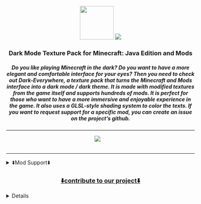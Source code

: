 <p align="center"><img height="90" src="https://user-images.githubusercontent.com/18473368/216816541-89b855de-ddfa-49b1-b5b3-e7e0158c3ebb.png">
<img src="https://user-images.githubusercontent.com/18473368/212367558-89a76469-0f80-4a55-8add-9253ccb52355.png"></p>

<div align="center">
  <h3>Dark Mode Texture Pack for Minecraft: Java Edition and Mods</h3>
  <h5><i>Do you like playing Minecraft in the dark? Do you want to have a more elegant and comfortable interface for your eyes? Then you need to check out Dark-Everywhere, a texture pack that turns the Minecraft and Mods interface into a dark mode / dark theme. It is made with modified textures from the game itself and supports hundreds of mods. It is perfect for those who want to have a more immersive and enjoyable experience in the game. It also uses a GLSL-style shading system to color the texts. If you want to request support for a specific mod, you can create an issue on the project’s github.</i></h5>
  
---

<a aria-label="license" href="https://creativecommons.org/licenses/zero/1.0/">
              <img src="https://img.shields.io/endpoint?url=https://dark-variations.vercel.app/api/license"></a>
<a aria-label="release" href="https://github.com/vindocel/Dark-Everywhere/releases/latest">
              <img alt="" src="https://img.shields.io/endpoint?url=https://dark-variations.vercel.app/api/release"></a>
<a aria-label="curseforge downloads" href="https://www.curseforge.com/minecraft/texture-packs/dark-everywhere/files">
              <img alt="" src="https://img.shields.io/endpoint?url=https://dark-variations.vercel.app/api/curseforge"></a>
<a aria-label="modrinth downloads" href="https://modrinth.com/resourcepack/dark-everywhere">
              <img alt="" src="https://img.shields.io/endpoint?url=https://dark-variations.vercel.app/api/modrinth"></a>
<a aria-label="github downloads" href="https://github.com/vindocel/Dark-Everywhere/releases">
<img alt="" src="https://img.shields.io/endpoint?url=https://dark-variations.vercel.app/api/github"></a>

<h7><a href="https://www.curseforge.com/minecraft/texture-packs/dark-everywhere/files" aria-label="curseforge Version">
<img src="https://img.shields.io/endpoint?url=https://dark-variations.vercel.app/api/version" alt="" /></a></h7>

</div>

---

<details>
<summary>⬇️Mod Support⬇️</summary>

<p align="center">
<a title="Apotheosis" aria-label="build" href="https://www.curseforge.com/minecraft/mc-mods/apotheosis">
                     <img alt="right" alt="Rafa-pic" width="50" height="50" style="border-radius:50px;" src="https://user-images.githubusercontent.com/18473368/204269025-d399f227-9182-45a5-91e8-47796b49bb86.png">

<a title="Botany Pots" aria-label="build" href="https://www.curseforge.com/minecraft/mc-mods/botany-pots">
                     <img alt="right" alt="Rafa-pic" width="50" height="50" style="border-radius:50px;" src="https://user-images.githubusercontent.com/18473368/204270055-12c0e7e2-5f57-42ff-a72d-09dce67c5387.png">

<a title="Botany Pots Tiers" aria-label="build" href="https://www.curseforge.com/minecraft/mc-mods/botany-pots-tiers">
                     <img alt="right" alt="Rafa-pic" width="50" height="50" style="border-radius:50px;" src="https://user-images.githubusercontent.com/18473368/204270201-0d2dd456-1892-4923-affc-7145f2bb830e.png">

<a title="Cloth Config" aria-label="build" href="https://www.curseforge.com/minecraft/mc-mods/cloth-config">
                     <img alt="right" alt="Rafa-pic" width="50" height="50" style="border-radius:50px;" src="https://user-images.githubusercontent.com/18473368/204270666-59082e62-4270-49d4-980d-f43ab3a47a97.png">

<a title="Create" aria-label="build" href="https://www.curseforge.com/minecraft/mc-mods/create">
                     <img alt="right" alt="Rafa-pic" width="50" height="50" style="border-radius:50px;" src="https://user-images.githubusercontent.com/18473368/204271297-a857cba0-1f32-4d9b-a49e-a3656c4181fa.png">

<a title="Curios" aria-label="build" href="https://www.curseforge.com/minecraft/mc-mods/curios">
                     <img alt="right" alt="Rafa-pic" width="50" height="50" style="border-radius:50px;" src="https://user-images.githubusercontent.com/18473368/204271522-00bfa950-19e8-4bd4-a972-6579599f20b8.png">

<a title="Cyclic" aria-label="build" href="https://www.curseforge.com/minecraft/mc-mods/cyclic">
                     <img alt="right" alt="Rafa-pic" width="50" height="50" style="border-radius:50px;" src="https://user-images.githubusercontent.com/18473368/204271962-e781dbce-0203-4726-b489-9057664a910c.png">

<a title="Cyclops Core" aria-label="build" href="https://www.curseforge.com/minecraft/mc-mods/cyclops-core">
                     <img alt="right" alt="Rafa-pic" width="50" height="50" style="border-radius:50px;" src="https://user-images.githubusercontent.com/18473368/204272235-85367554-0e86-4154-b058-2de3ce59529e.png">

<a title="Farmers Delight" aria-label="build" href="https://www.curseforge.com/minecraft/mc-mods/farmers-delight">
                     <img alt="right" alt="Rafa-pic" width="50" height="50" style="border-radius:50px;" src="https://user-images.githubusercontent.com/18473368/204272595-4c5ae961-b9bd-445a-a5ea-bea0ab0c647b.png">

<a title="Flux Networks" aria-label="build" href="https://www.curseforge.com/minecraft/mc-mods/flux-networks">
                     <img alt="right" alt="Rafa-pic" width="50" height="50" style="border-radius:50px;" src="https://user-images.githubusercontent.com/18473368/204272864-4a3ef0c3-363a-4f8b-bfbd-a54c177c9173.png">

<a title="Hostile Neural Networks" aria-label="build" href="https://www.curseforge.com/minecraft/mc-mods/hostile-neural-networks">
                     <img alt="right" alt="Rafa-pic" width="50" height="50" style="border-radius:50px;" src="https://user-images.githubusercontent.com/18473368/204273107-fe99b47b-2aaa-46cf-9264-33fdcab4fccd.png">

<a title="Integrated Dynamics" aria-label="build" href="https://www.curseforge.com/minecraft/mc-mods/integrated-dynamics">
                     <img alt="right" alt="Rafa-pic" width="50" height="50" style="border-radius:50px;" src="https://user-images.githubusercontent.com/18473368/204274025-7c91bd13-c871-4572-aed8-5fbd4f08afca.png">

<a title="Integrated Crafting" aria-label="build" href="https://www.curseforge.com/minecraft/mc-mods/integrated-crafting">
                     <img alt="right" alt="Rafa-pic" width="50" height="50" style="border-radius:50px;" src="https://user-images.githubusercontent.com/18473368/204273461-14ecb9e0-9067-4bf1-b0af-bc0cb9d3b2b1.png">

<a title="Integrated Terminals" aria-label="build" href="https://www.curseforge.com/minecraft/mc-mods/integrated-terminals">
                     <img alt="right" alt="Rafa-pic" width="50" height="50" style="border-radius:50px;" src="https://user-images.githubusercontent.com/18473368/204273588-632b6d51-4959-403c-b494-6ef10a8e1d52.png">

<a title="Integrated Tunnels" aria-label="build" href="https://www.curseforge.com/minecraft/mc-mods/integrated-tunnels">
                     <img alt="right" alt="Rafa-pic" width="50" height="50" style="border-radius:50px;" src="https://user-images.githubusercontent.com/18473368/204273692-6adc3f76-9986-4abf-8dea-3ab26fd4ef08.png">

<a title="Integrated NBT" aria-label="build" href="https://www.curseforge.com/minecraft/mc-mods/integrated-nbt">
                     <img alt="right" alt="Rafa-pic" width="50" height="50" style="border-radius:50px;" src="https://user-images.githubusercontent.com/18473368/204273857-4f310fbe-d72d-419d-969d-b933eb2799ee.png">

<a title="Iron Chests" aria-label="build" href="https://www.curseforge.com/minecraft/mc-mods/iron-chests">
                     <img alt="right" alt="Rafa-pic" width="50" height="50" style="border-radius:50px;" src="https://user-images.githubusercontent.com/18473368/204274399-17e0fd47-e09d-4c34-b8f5-534a6702d184.png">

<a title="Iron Furnaces" aria-label="build" href="https://www.curseforge.com/minecraft/mc-mods/iron-furnaces">
                     <img alt="right" alt="Rafa-pic" width="50" height="50" style="border-radius:50px;" src="https://user-images.githubusercontent.com/18473368/204274553-51b5c5e6-76fe-4c0e-9e84-6f1f200ca331.png">

<a title="JEI" aria-label="build" href="https://www.curseforge.com/minecraft/mc-mods/jei">
                     <img alt="right" alt="Rafa-pic" width="50" height="50" style="border-radius:50px;" src="https://user-images.githubusercontent.com/18473368/204274840-ad0bbb27-d88d-4e76-b9c0-2bc1202f88fb.jpeg">

<a title="Refined Storage" aria-label="build" href="https://www.curseforge.com/minecraft/mc-mods/refined-storage">
                     <img alt="right" alt="Rafa-pic" width="50" height="50" style="border-radius:50px;" src="https://user-images.githubusercontent.com/18473368/204275042-44df0430-6744-4250-8bf4-7043262b6520.png">

<a title="Refined Storage Addons" aria-label="build" href="https://www.curseforge.com/minecraft/mc-mods/refined-storage-addons">
                     <img alt="right" alt="Rafa-pic" width="50" height="50" style="border-radius:50px;" src="https://user-images.githubusercontent.com/18473368/204275252-1c7deb1f-5d69-4bc0-953a-ab2cf8161f8c.png">

<a title="Storage Drawers" aria-label="build" href="https://www.curseforge.com/minecraft/mc-mods/storage-drawers">
                     <img alt="right" alt="Rafa-pic" width="50" height="50" style="border-radius:50px;" src="https://user-images.githubusercontent.com/18473368/204275572-ff573079-0a38-4763-95be-8fc58729f8b8.png">

<a title="Trinkets" aria-label="build" href="https://www.curseforge.com/minecraft/mc-mods/trinkets">
                     <img alt="right" alt="Rafa-pic" width="50" height="50" style="border-radius:50px;" src="https://user-images.githubusercontent.com/18473368/204275721-7715bc3b-c0f7-4fef-a160-62d94e7e12a8.png">

<a title="Mekanism" aria-label="build" href="https://www.curseforge.com/minecraft/mc-mods/mekanism">
                     <img alt="right" alt="Rafa-pic" width="50" height="50" style="border-radius:50px;" src="https://user-images.githubusercontent.com/18473368/204336134-61b418b9-8896-4998-8f35-4eee7d545b35.png">

<a title="Applied Energistics 2" aria-label="build" href="https://www.curseforge.com/minecraft/mc-mods/applied-energistics-2">
                     <img alt="right" alt="Rafa-pic" width="50" height="50" style="border-radius:50px;" src="https://user-images.githubusercontent.com/18473368/205071608-0b2f5f09-085b-4306-bb04-17f3cbd5ea88.gif">

<a title="Applied Energistics 2 Wireless Terminals" aria-label="build" href="https://www.curseforge.com/minecraft/mc-mods/applied-energistics-2-wireless-terminals">
                     <img alt="right" alt="Rafa-pic" width="50" height="50" style="border-radius:50px;" src="https://user-images.githubusercontent.com/18473368/205071612-dc9a6f48-7a00-4a6f-ba67-eb80faf4e47b.png">

<a title="AE2-Additions" aria-label="build" href="https://www.curseforge.com/minecraft/mc-mods/ae2-additions">
                     <img alt="right" alt="Rafa-pic" width="50" height="50" style="border-radius:50px;" src="https://user-images.githubusercontent.com/18473368/205071614-843e27ed-51d2-4f6b-9c6a-28dcb9b95b20.png">

<a title="Re-chiseled" aria-label="build" href="https://www.curseforge.com/minecraft/mc-mods/rechiseled">
                     <img alt="right" alt="Rafa-pic" width="50" height="50" style="border-radius:50px;" src="https://user-images.githubusercontent.com/18473368/205071619-a82c746b-9ec2-4b98-b38d-0531376e889a.png">

<a title="Cooking for Blockheads" aria-label="build" href="https://www.curseforge.com/minecraft/mc-mods/cooking-for-blockheads">
                     <img alt="right" alt="Rafa-pic" width="50" height="50" style="border-radius:50px;" src="https://user-images.githubusercontent.com/18473368/205126668-9b613b01-ffc2-4456-9ae2-978a7f2a924e.png">

<a title="Extreme sound muffler" aria-label="build" href="https://www.curseforge.com/minecraft/mc-mods/extreme-sound-muffler">
                     <img alt="right" alt="Rafa-pic" width="50" height="50" style="border-radius:50px;" src="https://user-images.githubusercontent.com/18473368/205127027-33dfde47-bf8b-45dd-9f29-d9d07f023d2c.png">

<a title="Industrial Foregoing" aria-label="build" href="https://www.curseforge.com/minecraft/mc-mods/industrial-foregoing">
                     <img alt="right" alt="Rafa-pic" width="50" height="50" style="border-radius:50px;" src="https://user-images.githubusercontent.com/18473368/205127274-1b647da6-1358-4859-b84f-0e2bf31d9ca3.png">

<a title="ME Requester" aria-label="build" href="https://www.curseforge.com/minecraft/mc-mods/merequester">
                     <img alt="right" alt="Rafa-pic" width="50" height="50" style="border-radius:50px;" src="https://user-images.githubusercontent.com/18473368/205127441-1616fe3d-ab82-4574-a537-a93c5b45750e.png">

<a title="Sophisticated Backpacks" aria-label="build" href="https://www.curseforge.com/minecraft/mc-mods/sophisticated-backpacks">
                     <img alt="right" alt="Rafa-pic" width="50" height="50" style="border-radius:50px;" src="https://user-images.githubusercontent.com/18473368/205127593-e923b13a-c281-49e6-9408-54a84ca100e9.png">

<a title="TrashSlot" aria-label="build" href="https://www.curseforge.com/minecraft/mc-mods/trashslot">
                     <img alt="right" alt="Rafa-pic" width="50" height="50" style="border-radius:50px;" src="https://user-images.githubusercontent.com/18473368/205127768-27fea95b-3726-48b4-80ed-95d3175990e4.png">

<a title="Compact Machines" aria-label="build" href="https://www.curseforge.com/minecraft/mc-mods/compact-machines">
                     <img alt="right" alt="Rafa-pic" width="50" height="50" style="border-radius:50px;" src="https://user-images.githubusercontent.com/18473368/205291927-6fca0282-6137-4819-b0e7-0a4aa0e867e4.png">

<a title="Quark" aria-label="build" href="https://www.curseforge.com/minecraft/mc-mods/quark">
                     <img alt="right" alt="Rafa-pic" width="50" height="50" style="border-radius:50px;" src="https://user-images.githubusercontent.com/18473368/205292234-69d0068c-c14c-4498-8ffc-0d83404f58aa.png">

<a title="Solar Flux Reborn" aria-label="build" href="https://www.curseforge.com/minecraft/mc-mods/solar-flux-reborn">
                     <img alt="right" alt="Rafa-pic" width="50" height="50" style="border-radius:50px;" src="https://user-images.githubusercontent.com/18473368/205292575-d19beca8-b806-4310-9b40-fea72df89867.png">

<a title="Bigger Reactors" aria-label="build" href="https://www.curseforge.com/minecraft/mc-mods/biggerreactors/files/3964114">
                     <img alt="right" alt="Rafa-pic" width="50" height="50" style="border-radius:50px;" src="https://user-images.githubusercontent.com/18473368/205351668-dca2214d-4bf1-49e4-8e06-926f2c5456b5.png">

<a title="Mystical Agriculture" aria-label="build" href="https://www.curseforge.com/minecraft/mc-mods/mystical-agriculture">
                     <img alt="right" alt="Rafa-pic" width="50" height="50" style="border-radius:50px;" src="https://user-images.githubusercontent.com/18473368/205351663-736882f0-3235-4077-9850-d72483d7c92a.png">

<a title="Productive Bees" aria-label="build" href="https://www.curseforge.com/minecraft/mc-mods/productivebees">
                     <img alt="right" alt="Rafa-pic" width="50" height="50" style="border-radius:50px;" src="https://user-images.githubusercontent.com/18473368/205351665-6bdf3898-20b1-4dc1-8473-96071ec03f75.png">

<a title="Simple Magnets" aria-label="build" href="https://www.curseforge.com/minecraft/mc-mods/simple-magnets">
                     <img alt="right" alt="Rafa-pic" width="50" height="50" style="border-radius:50px;" src="https://user-images.githubusercontent.com/18473368/205351667-f5118f00-ce92-40e5-995c-5ceadd8b9f1c.png">

<a title="The Twilight Forest" aria-label="build" href="https://www.curseforge.com/minecraft/mc-mods/the-twilight-forest">
                     <img alt="right" alt="Rafa-pic" width="50" height="50" style="border-radius:50px;" src="https://user-images.githubusercontent.com/18473368/205351657-d076f9df-e679-4d2a-acc9-d68ac076cca3.png">

<a title="RFTools Base" aria-label="build" href="https://www.curseforge.com/minecraft/mc-mods/rftools-base/files/3970757">
                     <img alt="right" alt="Rafa-pic" width="50" height="50" style="border-radius:50px;" src="https://user-images.githubusercontent.com/18473368/205445281-9c36d397-b9e8-4e7e-a95a-0d06cdaebc84.png">

<a title="RFTools Builder" aria-label="build" href="https://www.curseforge.com/minecraft/mc-mods/rftools-builder">
                     <img alt="right" alt="Rafa-pic" width="50" height="50" style="border-radius:50px;" src="https://user-images.githubusercontent.com/18473368/205445320-a90328a8-48f8-47bc-93ed-9afc8d1ba53e.png">

<a title="RFTools Storage" aria-label="build" href="https://www.curseforge.com/minecraft/mc-mods/rftools-storage">
                     <img alt="right" alt="Rafa-pic" width="50" height="50" style="border-radius:50px;" src="https://user-images.githubusercontent.com/18473368/205445555-93df2018-8511-4777-abc1-4ca9f529fdd0.png">

<a title="RFTools Utility" aria-label="build" href="https://www.curseforge.com/minecraft/mc-mods/rftools-utility">
                     <img alt="right" alt="Rafa-pic" width="50" height="50" style="border-radius:50px;" src="https://user-images.githubusercontent.com/18473368/205445589-cdbe23bc-4043-42a8-b209-1af9449dbad1.png">

<a title="XNet" aria-label="build" href="https://www.curseforge.com/minecraft/mc-mods/xnet">
                     <img alt="right" alt="Rafa-pic" width="50" height="50" style="border-radius:50px;" src="https://user-images.githubusercontent.com/18473368/205445610-09ee944e-a677-41bf-8884-8fbbf35a1eeb.png">

<a title="Just Enough Resources (JER)" aria-label="build" href="https://www.curseforge.com/minecraft/mc-mods/just-enough-resources-jer">
                     <img alt="right" alt="Rafa-pic" width="50" height="50" style="border-radius:50px;" src="https://user-images.githubusercontent.com/18473368/205451967-b3b298bb-491f-4e43-b7f8-81313f5983e4.png">

<a title="Cosmetic Armor Reworked" aria-label="build" href="https://www.curseforge.com/minecraft/mc-mods/cosmetic-armor-reworked">
                     <img alt="right" alt="Rafa-pic" width="50" height="50" style="border-radius:50px;" src="https://user-images.githubusercontent.com/18473368/205451999-2cfb0abb-b7d1-4cbc-9ade-7a72800a521c.png">

<a title="Ex Machinis" aria-label="build" href="https://www.curseforge.com/minecraft/mc-mods/ex-machinis">
                     <img alt="right" alt="Rafa-pic" width="50" height="50" style="border-radius:50px;" src="https://user-images.githubusercontent.com/18473368/205502829-44a8f230-ebef-4486-89c6-9eb2d07b2bd6.png">

<a title="Ex Nihilo: Sequentia" aria-label="build" href="https://www.curseforge.com/minecraft/mc-mods/ex-nihilo-sequentia">
                     <img alt="right" alt="Rafa-pic" width="50" height="50" style="border-radius:50px;" src="https://user-images.githubusercontent.com/18473368/205502937-aa2d9927-0778-45d6-a67f-43f0b0f80919.png">

<a title="Mob Grinding Utils" aria-label="build" href="https://www.curseforge.com/minecraft/mc-mods/mob-grinding-utils">
                     <img alt="right" alt="Rafa-pic" width="50" height="50" style="border-radius:50px;" src="https://user-images.githubusercontent.com/18473368/205502975-b4fd9093-32b9-4d09-8769-7dacf6709944.png">

<a title="Trash Cans" aria-label="build" href="https://www.curseforge.com/minecraft/mc-mods/trash-cans">
                     <img alt="right" alt="Rafa-pic" width="50" height="50" style="border-radius:50px;" src="https://user-images.githubusercontent.com/18473368/205503089-d59250e1-9599-4012-9a49-876cbb4e4fa4.png">

<a title="Traveler's Backpack" aria-label="build" href="https://www.curseforge.com/minecraft/mc-mods/travelers-backpack">
                     <img alt="right" alt="Rafa-pic" width="50" height="50" style="border-radius:50px;" src="https://user-images.githubusercontent.com/18473368/206020020-26c2b6a1-94ee-4112-924e-476ec49bd55e.gif">

<a title="Supplementaries" aria-label="build" href="https://www.curseforge.com/minecraft/mc-mods/supplementaries">
                     <img alt="right" alt="Rafa-pic" width="50" height="50" style="border-radius:50px;" src="https://user-images.githubusercontent.com/18473368/206489247-369971c4-1318-47de-b86d-44ff2b5f9933.gif">

<a title="Alchemistry" aria-label="build" href="https://www.curseforge.com/minecraft/mc-mods/alchemistry">
                     <img alt="right" alt="Rafa-pic" width="50" height="50" style="border-radius:50px;" src="https://user-images.githubusercontent.com/18473368/206853541-1cafd67d-f575-4df4-8f2f-16601703baa6.png">

<a title="Cable Tiers" aria-label="build" href="https://www.curseforge.com/minecraft/mc-mods/cable-tiers">
                     <img alt="right" alt="Rafa-pic" width="50" height="50" style="border-radius:50px;" src="https://user-images.githubusercontent.com/18473368/206853513-e8186ed1-f5ee-4c39-926c-4b1919ff1497.png">

<a title="Farming for Blockheads" aria-label="build" href="https://www.curseforge.com/minecraft/mc-mods/farming-for-blockheads">
                     <img alt="right" alt="Rafa-pic" width="50" height="50" style="border-radius:50px;" src="https://user-images.githubusercontent.com/18473368/206853603-e8faa672-c9ec-4d60-bd9c-ad470195508f.png">

<a title="LaserIO" aria-label="build" href="https://www.curseforge.com/minecraft/mc-mods/laserio">
                     <img alt="right" alt="Rafa-pic" width="50" height="50" style="border-radius:50px;" src="https://user-images.githubusercontent.com/18473368/206853654-ba34c1c4-0f15-4eca-a1bd-16dce5f0ffe1.png">

<a title="MrCrayfish's Furniture Mod" aria-label="build" href="https://www.curseforge.com/minecraft/mc-mods/mrcrayfish-furniture-mod">
                     <img alt="right" alt="Rafa-pic" width="50" height="50" style="border-radius:50px;" src="https://user-images.githubusercontent.com/18473368/206853679-f2713fbc-7b5e-4396-9796-2429282679e1.png">

<a title="Nature's Aura" aria-label="build" href="https://www.curseforge.com/minecraft/mc-mods/natures-aura">
                     <img alt="right" alt="Rafa-pic" width="50" height="50" style="border-radius:50px;" src="https://user-images.githubusercontent.com/18473368/206853709-f0e42ede-fab6-4a7f-8faa-2fbd66fb52f7.png">

<a title="Pipez" aria-label="build" href="https://www.curseforge.com/minecraft/mc-mods/pipez">
                     <img alt="right" alt="Rafa-pic" width="50" height="50" style="border-radius:50px;" src="https://user-images.githubusercontent.com/18473368/206853756-016006a3-c55a-4494-b3fe-7dc483850c14.png">

<a title="Powah! (Rearchitected)" aria-label="build" href="https://www.curseforge.com/minecraft/mc-mods/powah-rearchitected">
                     <img alt="right" alt="Rafa-pic" width="50" height="50" style="border-radius:50px;" src="https://user-images.githubusercontent.com/18473368/206853799-f800a99f-e0a2-4616-b9bf-260c75b35a12.png">

<a title="Reliquary Reincarnations" aria-label="build" href="https://www.curseforge.com/minecraft/mc-mods/reliquary-v1-3">
                     <img alt="right" alt="Rafa-pic" width="50" height="50" style="border-radius:50px;" src="https://user-images.githubusercontent.com/18473368/206853830-acd44855-6766-4cdc-b763-1d34dae92d8a.png">

<a title="Shrink." aria-label="build" href="https://www.curseforge.com/minecraft/mc-mods/shrink_">
                     <img alt="right" alt="Rafa-pic" width="50" height="50" style="border-radius:50px;" src="https://user-images.githubusercontent.com/18473368/206853858-1344d550-b381-4d38-9538-50cda23d27f3.png">

<a title="Thermal Series" aria-label="build" href="https://www.curseforge.com/minecraft/mc-mods/thermal-foundation">
                     <img alt="right" alt="Rafa-pic" width="50" height="50" style="border-radius:50px;" src="https://user-images.githubusercontent.com/18473368/206914792-4a1d5b2a-0b3c-4986-8d82-f4488d53208f.png">

<a title="Better Advancements" aria-label="build" href="https://www.curseforge.com/minecraft/mc-mods/better-advancements">
                     <img alt="right" alt="Rafa-pic" width="50" height="50" style="border-radius:50px;" src="https://user-images.githubusercontent.com/18473368/207644986-92c67b8a-3d14-47fc-bedf-e92dcbb64526.png">

<a title="Better Furnaces Reforged + Addons" aria-label="build" href="https://www.curseforge.com/minecraft/mc-mods/better-furnaces-reforged">
                     <img alt="right" alt="Rafa-pic" width="50" height="50" style="border-radius:50px;" src="https://user-images.githubusercontent.com/18473368/207645212-e55648df-bee5-45a0-821a-13ffd8e32e91.png">

<a title="Forbidden and Arcanus" aria-label="build" href="https://www.curseforge.com/minecraft/mc-mods/forbidden-arcanus">
                     <img alt="right" alt="Rafa-pic" width="50" height="50" style="border-radius:50px;" src="https://user-images.githubusercontent.com/18473368/207645398-71dcdb7d-11d6-41ae-8f97-c33c9383ec43.png">

<a title="Polymorph" aria-label="build" href="https://www.curseforge.com/minecraft/mc-mods/polymorph">
                     <img alt="right" alt="Rafa-pic" width="50" height="50" style="border-radius:50px;" src="https://user-images.githubusercontent.com/18473368/207645581-3b11c860-2693-4ab7-8be1-e27ec6817ad9.png">

<a title="PneumaticCraft: Repressurized" aria-label="build" href="https://www.curseforge.com/minecraft/mc-mods/pneumaticcraft-repressurized">
                     <img alt="right" alt="Rafa-pic" width="50" height="50" style="border-radius:50px;" src="https://user-images.githubusercontent.com/18473368/208243520-b224a75d-2208-4ccb-a746-a4305665e705.png">

<a title="Lazier AE2" aria-label="build" href="https://www.curseforge.com/minecraft/mc-mods/lazierae2">
                     <img alt="right" alt="Rafa-pic" width="50" height="50" style="border-radius:50px;" src="https://user-images.githubusercontent.com/18473368/208243610-3aebdbe2-15ae-4bd0-938b-45466f6758f6.png">

<a title="Ad Astra!" aria-label="build" href="https://www.curseforge.com/minecraft/mc-mods/ad-astra">
                     <img alt="right" alt="Rafa-pic" width="50" height="50" style="border-radius:50px;" src="https://user-images.githubusercontent.com/18473368/209482303-2f06a8e8-d571-4909-8fa9-b4301ef4a6f2.png">

<a title="Advanced Generators" aria-label="build" href="https://www.curseforge.com/minecraft/mc-mods/advanced-generators">
                     <img alt="right" alt="Rafa-pic" width="50" height="50" style="border-radius:50px;" src="https://user-images.githubusercontent.com/18473368/209482316-2f235d11-3f4c-45c1-b252-89a9ed2ce79c.png">

<a title="Baubley Heart Canisters" aria-label="build" href="https://www.curseforge.com/minecraft/mc-mods/baubley-heart-canisters">
                     <img alt="right" alt="Rafa-pic" width="50" height="50" style="border-radius:50px;" src="https://user-images.githubusercontent.com/18473368/209482339-1cbff61f-e1a8-4b3c-9b67-ea8cd6d321bf.png">

<a title="Blue Skies" aria-label="build" href="https://www.curseforge.com/minecraft/mc-mods/blue-skies">
                     <img alt="right" alt="Rafa-pic" width="50" height="50" style="border-radius:50px;" src="https://user-images.githubusercontent.com/18473368/209482357-cadb6159-89e1-407a-bd81-3230adfdabf9.png">

<a title="DimStorage" aria-label="build" href="https://www.curseforge.com/minecraft/mc-mods/dimstorage">
                     <img alt="right" alt="Rafa-pic" width="50" height="50" style="border-radius:50px;" src="https://user-images.githubusercontent.com/18473368/209482390-e3f0332f-1c6a-468d-9ade-87e55db66abe.png">

<a title="Deep Resonance" aria-label="build" href="https://www.curseforge.com/minecraft/mc-mods/deep-resonance">
                     <img alt="right" alt="Rafa-pic" width="50" height="50" style="border-radius:50px;" src="https://user-images.githubusercontent.com/18473368/209482415-85ce2031-a822-4974-901c-15c3c1bc0da6.png">

<a title="Engineer's Decor" aria-label="build" href="https://www.curseforge.com/minecraft/mc-mods/engineers-decor">
                     <img alt="right" alt="Rafa-pic" width="50" height="50" style="border-radius:50px;" src="https://user-images.githubusercontent.com/18473368/209482436-c950b042-ba65-4d98-85dd-db0f04ecbd7c.png">

<a title="Elemental Craft" aria-label="build" href="https://www.curseforge.com/minecraft/mc-mods/elemental-craft">
                     <img alt="right" alt="Rafa-pic" width="50" height="50" style="border-radius:50px;" src="https://user-images.githubusercontent.com/18473368/209482455-1681588f-4cde-49c5-9d87-475151346643.png">

<a title="FTB Industrial Contraptions" aria-label="build" href="https://www.curseforge.com/minecraft/mc-mods/ftb-industrial-contraptions-forge">
                     <img alt="right" alt="Rafa-pic" width="50" height="50" style="border-radius:50px;" src="https://user-images.githubusercontent.com/18473368/209482480-ca5230dc-d9dd-42a6-83c9-95008ed63502.png">

<a title="Immersive Engineering" aria-label="build" href="https://www.curseforge.com/minecraft/mc-mods/immersive-engineering">
                     <img alt="right" alt="Rafa-pic" width="50" height="50" style="border-radius:50px;" src="https://user-images.githubusercontent.com/18473368/209482505-c2cb4865-a123-4357-aa77-d22a847d5123.png">

<a title="Item Collectors" aria-label="build" href="https://www.curseforge.com/minecraft/mc-mods/item-collectors">
                     <img alt="right" alt="Rafa-pic" width="50" height="50" style="border-radius:50px;" src="https://user-images.githubusercontent.com/18473368/209482523-91b57508-5f64-4ba1-a789-ed62ca3feb7b.png">

<a title="MineColonies" aria-label="build" href="https://www.curseforge.com/minecraft/mc-mods/minecolonies">
                     <img alt="right" alt="Rafa-pic" width="50" height="50" style="border-radius:50px;" src="https://user-images.githubusercontent.com/18473368/209482545-8fd695ae-5d1d-489c-8f3a-66d349b0eb91.png">

<a title="Pretty Pipes" aria-label="build" href="https://www.curseforge.com/minecraft/mc-mods/pretty-pipes">
                     <img alt="right" alt="Rafa-pic" width="50" height="50" style="border-radius:50px;" src="https://user-images.githubusercontent.com/18473368/209482566-3fec8b5b-b288-4992-8549-3256e4f81e2b.png">

<a title="Reborn Storage" aria-label="build" href="https://www.curseforge.com/minecraft/mc-mods/rebornstorage">
                     <img alt="right" alt="Rafa-pic" width="50" height="50" style="border-radius:50px;" src="https://user-images.githubusercontent.com/18473368/209482582-44929815-39d5-43e5-95ba-5ef0ca3568ed.png">

<a title="Security Craft" aria-label="build" href="https://www.curseforge.com/minecraft/mc-mods/security-craft">
                     <img alt="right" alt="Rafa-pic" width="50" height="50" style="border-radius:50px;" src="https://user-images.githubusercontent.com/18473368/209482594-741114c4-47f2-438c-9e7c-386b130a50e5.png">

<a title="Simple Storage Network" aria-label="build" href="https://www.curseforge.com/minecraft/mc-mods/simple-storage-network">
                     <img alt="right" alt="Rafa-pic" width="50" height="50" style="border-radius:50px;" src="https://user-images.githubusercontent.com/18473368/209482606-1ebf6423-a8ec-4ac2-9ef8-8ea4b977d5e2.png">

<a title="Tinkers Construct" aria-label="build" href="https://www.curseforge.com/minecraft/mc-mods/tinkers-construct">
                     <img alt="right" alt="Rafa-pic" width="50" height="50" style="border-radius:50px;" src="https://user-images.githubusercontent.com/18473368/209482624-eece5703-eb29-4d3a-97f2-345486c07566.png">

<a title="Tom's Simple Storage" aria-label="build" href="https://www.curseforge.com/minecraft/mc-mods/toms-storage">
                     <img alt="right" alt="Rafa-pic" width="50" height="50" style="border-radius:50px;" src="https://user-images.githubusercontent.com/18473368/209482640-b80113a1-5998-4777-80cc-8011d6f826ab.png">

<a title="Inventory HUD+" aria-label="build" href="https://www.curseforge.com/minecraft/mc-mods/inventory-hud-forge">
                     <img alt="right" alt="Rafa-pic" width="50" height="50" style="border-radius:50px;" src="https://user-images.githubusercontent.com/18473368/209580578-b05d6dd1-c1d9-43e7-955f-e060db922559.png">

<a title="Inventory Profiles Next" aria-label="build" href="https://www.curseforge.com/minecraft/mc-mods/inventory-profiles-next">
                     <img alt="right" alt="Rafa-pic" width="50" height="50" style="border-radius:50px;" src="https://user-images.githubusercontent.com/18473368/209580638-3f6d3fd0-118e-48f0-9cfc-def3b4a56827.png">

<a title="ProjectE" aria-label="build" href="https://www.curseforge.com/minecraft/mc-mods/projecte">
                     <img alt="right" alt="Rafa-pic" width="50" height="50" style="border-radius:50px;" src="https://user-images.githubusercontent.com/18473368/209580679-c716be94-0331-442a-82ec-e1cc0918b05a.png">

<a title="Additional Enchanted Miner" aria-label="build" href="https://www.curseforge.com/minecraft/mc-mods/additional-enchanted-miner">
                     <img alt="right" alt="Rafa-pic" width="50" height="50" style="border-radius:50px;" src="https://user-images.githubusercontent.com/18473368/210101563-7e4fbc60-9247-4077-aff8-08c053527ff6.png">

<a title="Charm" aria-label="build" href="https://www.curseforge.com/minecraft/mc-mods/projecte">
                     <img alt="right" alt="Rafa-pic" width="50" height="50" style="border-radius:50px;" src="https://user-images.githubusercontent.com/18473368/210101610-d50ecb5c-7096-4573-bac3-ede270887d7d.png">

<a title="Libgui" aria-label="build" href="https://www.curseforge.com/minecraft/mc-mods/libgui">
                     <img alt="right" alt="Rafa-pic" width="50" height="50" style="border-radius:50px;" src="https://user-images.githubusercontent.com/18473368/210101691-a401cb8a-3d7c-488a-926c-085d70456cfe.png">

<a title="Farmer's Respite" aria-label="build" href="https://www.curseforge.com/minecraft/mc-mods/farmers-respite">
                     <img alt="right" alt="Rafa-pic" width="50" height="50" style="border-radius:50px;" src="https://user-images.githubusercontent.com/18473368/212310775-5743d9c0-1462-4d6c-904a-181120acafa5.png">

<a title="Nether's Delight" aria-label="build" href="https://www.curseforge.com/minecraft/mc-mods/nethers-delight">
                     <img alt="right" alt="Rafa-pic" width="50" height="50" style="border-radius:50px;" src="https://user-images.githubusercontent.com/18473368/212310919-016c3c8d-4c53-47da-9fcd-4684a32f25ce.png">

<a title="Mo' Shiz Mod" aria-label="build" href="https://www.curseforge.com/minecraft/mc-mods/mo-shiz-mod">
                     <img alt="right" alt="Rafa-pic" width="50" height="50" style="border-radius:50px;" src="https://user-images.githubusercontent.com/18473368/213427759-9a5ee9db-199f-4261-b8f6-5c883b4c907e.png">

<a title="Fantasy's Furniture" aria-label="build" href="https://www.curseforge.com/minecraft/mc-mods/fantasys-furniture">
                     <img alt="right" alt="Rafa-pic" width="50" height="50" style="border-radius:50px;" src="https://user-images.githubusercontent.com/18473368/213915119-3c73ec9e-545f-40f0-97fc-080dc3c4b38b.png">

<a title="Beyond Earth" aria-label="build" href="https://www.curseforge.com/minecraft/mc-mods/beyond-earth">
                     <img alt="right" alt="Rafa-pic" width="50" height="50" style="border-radius:50px;" src="https://user-images.githubusercontent.com/18473368/215365032-9aa46485-6247-48bd-8c87-aa5ddef30135.png">

<a title="Builder's Delight" aria-label="build" href="https://www.curseforge.com/minecraft/mc-mods/builders-delight-forge">
                     <img alt="right" alt="Rafa-pic" width="50" height="50" style="border-radius:50px;" src="https://user-images.githubusercontent.com/18473368/215365117-159cd5fc-244a-47b8-87d3-e72df49b95a0.png">

<a title="Corpse" aria-label="build" href="https://www.curseforge.com/minecraft/mc-mods/corpse">
                     <img alt="right" alt="Rafa-pic" width="50" height="50" style="border-radius:50px;" src="https://user-images.githubusercontent.com/18473368/215365182-034bd029-67e5-4f44-b66f-7a74e1a83d71.png">

<a title="EvilCraft" aria-label="build" href="https://www.curseforge.com/minecraft/mc-mods/evilcraft">
                     <img alt="right" alt="Rafa-pic" width="50" height="50" style="border-radius:50px;" src="https://user-images.githubusercontent.com/18473368/215365263-01382d1d-28e7-43e7-a11b-c4ce0d4d0994.png">

<a title="JobsAddon" aria-label="build" href="https://www.curseforge.com/minecraft/mc-mods/jobsaddon">
                     <img alt="right" alt="Rafa-pic" width="50" height="50" style="border-radius:50px;" src="https://user-images.githubusercontent.com/18473368/215365325-820ab990-645c-41c5-9b53-97618a71323d.png">

<a title="LevelZ" aria-label="build" href="https://www.curseforge.com/minecraft/mc-mods/levelz">
                     <img alt="right" alt="Rafa-pic" width="50" height="50" style="border-radius:50px;" src="https://user-images.githubusercontent.com/18473368/215365396-a093a3be-2791-415a-9377-f2bdebc133de.png">

<a title="Summoning Rituals" aria-label="build" href="https://www.curseforge.com/minecraft/mc-mods/summoningrituals">
                     <img alt="right" alt="Rafa-pic" width="50" height="50" style="border-radius:50px;" src="https://user-images.githubusercontent.com/18473368/215365456-5abbbd52-9df3-4e37-b18a-cd8a8b2d13c7.png">

<a title="TerraFirmaCraft" aria-label="build" href="https://www.curseforge.com/minecraft/mc-mods/terrafirmacraft">
                     <img alt="right" alt="Rafa-pic" width="50" height="50" style="border-radius:50px;" src="https://user-images.githubusercontent.com/18473368/217640992-d2c6017f-f53a-4ea9-979e-ddbf066f5a4e.png">
    
<a title="Industrial Revolution" aria-label="build" href="https://www.curseforge.com/minecraft/mc-mods/industrial-revolution">
                     <img alt="right" alt="Rafa-pic" width="50" height="50" style="border-radius:50px;" src="https://user-images.githubusercontent.com/18473368/217641490-7f8daecc-0d4e-481f-92af-6e3e71f13528.png">

<a title="Project MMO" aria-label="build" href="https://www.curseforge.com/minecraft/mc-mods/project-mmo">
                     <img alt="right" alt="Rafa-pic" width="50" height="50" style="border-radius:50px;" src="https://user-images.githubusercontent.com/18473368/217641623-f77a1511-95fa-4724-8b0e-46e593a6df1e.png">

<a title="Occultism" aria-label="build" href="https://www.curseforge.com/minecraft/mc-mods/occultism">
                     <img alt="right" alt="Rafa-pic" width="50" height="50" style="border-radius:50px;" src="https://user-images.githubusercontent.com/18473368/217655064-f88602ff-d7e5-4d76-a443-4987d75a010f.png">

</p>
</details>

</details>
<h3 align="center">⬇️contribute to our project⬇️</h3>
<details>
<summary>❇️How to help❇️</summary>
If you want to help, download the photoshop actions. ><a href=https://github.com/vindocel/Dark-Everywhere/releases/tag/Actions>here</a><

fork the <a href=https://github.com/vindocel/Dark-Everywhere/tree/Alpha>Alpha</a> repository and send commit directly to it to be accepted and tested, if you send commit to final version 1.19 it will be rejected instantly

</details>